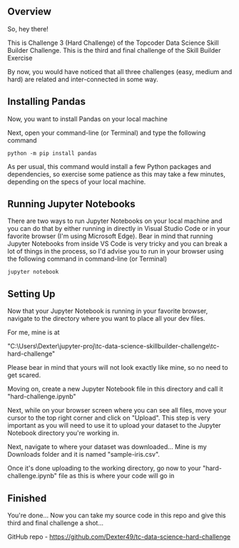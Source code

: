 ## Overview

So, hey there!

This is Challenge 3 (Hard Challenge) of the Topcoder Data Science
Skill Builder Challenge. This is the third and final challenge of the Skill Builder Exercise

By now, you would have noticed that all three challenges (easy, medium and hard) are related and inter-connected in some way.

## Installing Pandas

Now, you want to install Pandas on your local machine

Next, open your command-line (or Terminal) and type the following command

`python -m pip install pandas`

As per usual, this command would install a few Python packages and dependencies, so exercise some patience as this may take a few minutes, depending on the specs of your local machine.

## Running Jupyter Notebooks

There are two ways to run Jupyter Notebooks on your local machine and you can do that by either running in directly in Visual Studio Code or in your favorite browser (I'm using Microsoft Edge). Bear in mind that running Jupyter Notebooks from inside VS Code is very tricky and you can break a lot of things in the process, so I'd advise you to run in your browser using the following command in command-line (or Terminal)

`jupyter notebook`

## Setting Up

Now that your Jupyter Notebook is running in your favorite browser, navigate to the directory where you want to place all your dev files.

For me, mine is at

"C:\Users\Dexter\jupyter-proj\tc-data-science-skillbuilder-challenge\tc-hard-challenge"

Please bear in mind that yours will not look exactly like mine, so no need to get scared.

Moving on, create a new Jupyter Notebook file in this directory and call it "hard-challenge.ipynb"

Next, while on your browser screen where you can see all files, move your cursor to the top right corner and click on "Upload". This step is very important as you will need to use it to upload your dataset to the Jupyter Notebook directory you're working in.

Next, navigate to where your dataset was downloaded... Mine is my Downloads folder and it is named "sample-iris.csv".

Once it's done uploading to the working directory, go now to your "hard-challenge.ipynb" file as this is where your code will go in

## Finished

You're done... Now you can take my source code in this repo and give this third and final challenge a shot...

GitHub repo - https://github.com/Dexter49/tc-data-science-hard-challenge
